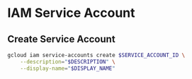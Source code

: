 # IAM Service Account

## Create Service Account

```bash
gcloud iam service-accounts create $SERVICE_ACCOUNT_ID \
    --description="$DESCRIPTION" \
    --display-name="$DISPLAY_NAME"
```
